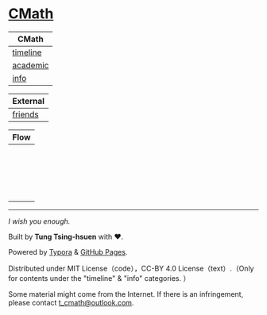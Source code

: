 # [CMath](http://cmath.cc)

| CMath                           |
| ------------------------------- |
| [timeline](tl/index.html)       |
| [academic](academic/index.html) |
| [info](info/index.html)         |

| External                         |
| -------------------------------- |
| [friends](external/friends.html) |

| Flow |
| ---- |
|      |
|      |
|      |
|      |
|      |
|      |
|      |
|      |
|      |
|      |
|      |
|      |
|      |
|      |
|      |
|      |
|      |
|      |
|      |

------

*I wish you enough.*

Built by **Tung Tsing-hsuen**  with ❤.

Powered by [Typora](https://typora.io) & [GitHub Pages](https://pages.github.com/).

Distributed under MIT License（code），CC-BY 4.0 License（text）.（Only for contents under the "timeline" & "info" categories. ）

Some material might come from the Internet. If there is an infringement, please contact t_cmath@outlook.com.